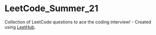# LeetCode_Summer_21
Collection of LeetCode questions to ace the coding interview! - Created using [LeetHub](https://github.com/QasimWani/LeetHub).

